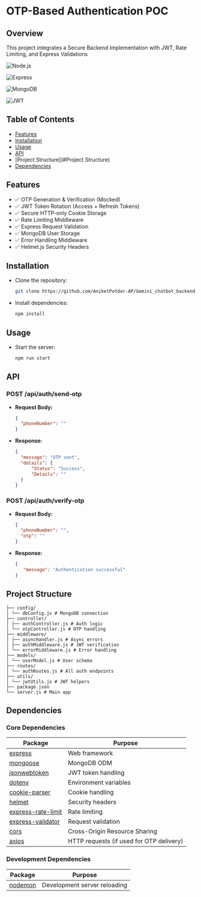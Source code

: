 # OTP-Based Authentication POC

## Overview

This project integrates a Secure Backend Implementation with JWT, Rate Limiting, and Express Validations

![Node.js](https://img.shields.io/badge/Node.js-18.x-green)

![Express](https://img.shields.io/badge/Express-5.x-blue)

![MongoDB](https://img.shields.io/badge/MongoDB-6.x-green)

![JWT](https://img.shields.io/badge/JWT-Auth-orange)

## Table of Contents
- [Features](#Features)
- [Installation](#Installation)
- [Usage](#Usage)
- [API](#API)
- [Project Structure](#Project Structure)
- [Dependencies](#Dependencies)

## Features
- ✅ OTP Generation & Verification (Mocked)
- ✅ JWT Token Rotation (Access + Refresh Tokens)
- ✅ Secure HTTP-only Cookie Storage
- ✅ Rate Limiting Middleware
- ✅ Express Request Validation
- ✅ MongoDB User Storage
- ✅ Error Handling Middleware
- ✅ Helmet.js Security Headers


## Installation

 - Clone the repository:
   ```sh
   git clone https://github.com/AniketPotdar-AP/Gemini_chatbot_backend.git
   ```
- Install dependencies:

   ```sh
   npm install
   ```

## Usage

- Start the server:

   ```sh
   npm run start
   ```

## API

### **POST /api/auth/send-otp**

- **Request Body:**
  ```json
  {
    "phoneNumber": ""
  }
  ```
- **Response:**
  ```json
  {
    "message": "OTP sent",
    "details": {
        "Status": "Success",
        "Details": ""
    }
  }

### **POST /api/auth/verify-otp**

- **Request Body:**
  ```json
  {
    "phoneNumber": "",
    "otp": ""
  }
  ```
- **Response:**
  ```json
  {
     "message": "Authentication successful"
  }

## Project Structure

```
├── config/
│ └── dbConfig.js # MongoDB connection
├── controller/
│ ├── authController.js # Auth logic
│ └── otpController.js # OTP handling
├── middleware/
│ ├── asyncHandler.js # Async errors
│ ├── authMiddleware.js # JWT verification
│ └── errorMiddleware.js # Error handling
├── models/
│ └── userModel.js # User schema
├── routes/
│ └── authRoutes.js # All auth endpoints
├── utils/
│ └── jwtUtils.js # JWT helpers
├── package.json
└── server.js # Main app
```

## Dependencies

### Core Dependencies
| Package | Purpose |
|---------|---------|
| [express](https://expressjs.com/) |  Web framework |
| [mongoose](https://mongoosejs.com/) | MongoDB ODM |
| [jsonwebtoken](https://github.com/auth0/node-jsonwebtoken) | JWT token handling |
| [dotenv](https://github.com/motdotla/dotenv) | Environment variables |
| [cookie-parser](https://github.com/expressjs/cookie-parser) | Cookie handling |
| [helmet](https://helmetjs.github.io/) | Security headers |
| [express-rate-limit](https://github.com/nfriedly/express-rate-limit) |  Rate limiting |
| [express-validator](https://express-validator.github.io/) | Request validation |
| [cors](https://github.com/expressjs/cors) | Cross-Origin Resource Sharing |
| [axios](https://axios-http.com/) | HTTP requests (if used for OTP delivery) |

### Development Dependencies
| Package | Purpose |
|---------|---------|
| [nodemon](https://nodemon.io/) |  Development server reloading |
